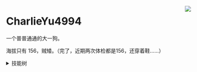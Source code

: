 <a href="#"><img justify="center" align="right" src="https://github-readme-stats.vercel.app/api?username=CharlieYu4994&show_icons=true&include_all_commits=true" /></a>

# CharlieYu4994
一个普普通通的大一狗。

海拔只有 156，贼矮。（完了，近期两次体检都是156，还穿着鞋……）

<details>
  <summary>技能树</summary>

**语言（都比较菜）**
+ C/C++
+ Assembly
+ Golang
+ Python
+ HTML5
+ CSS3

**硬件类**
+ PCB 设计

~~**生活技能专精**~~
+ ~~编织~~
+ ~~缝纫~~
+ ~~做饭~~
+ ~~维修家电~~

</details>

